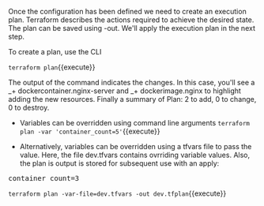 Once the configuration has been defined we need to create an execution plan. Terraform describes the actions required to achieve the desired state. The plan can be saved using -out. We'll apply the execution plan in the next step.

To create a plan, use the CLI

`terraform plan`{{execute}}

The output of the command indicates the changes. In this case, you'll see a _+ dockercontainer.nginx-server and _+ dockerimage.nginx to highlight adding the new resources. Finally a summary of Plan: 2 to add, 0 to change, 0 to destroy.

* Variables can be overridden using command line arguments
`terraform plan -var 'container_count=5'`{{execute}}

* Alternatively, variables can be overridden using a tfvars file to pass the value.  Here, the file dev.tfvars contains ovrriding variable values. Also, the plan is output is stored for subsequent use with an apply:
<pre class="file" data-filename="dev.tfvars" data-target="replace">container_count=3
</pre>

`terraform plan -var-file=dev.tfvars -out dev.tfplan`{{execute}}
